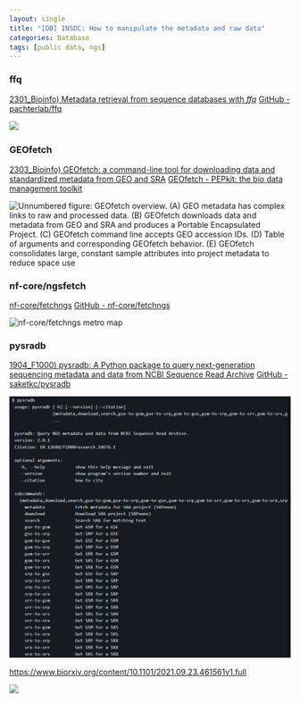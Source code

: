 ```yaml
---
layout: single
title: "[DB] INSDC: How to manipulate the metadata and raw data"
categories: Database
tags: [public data, ngs]
---
```


### ffq

[2301_Bioinfo) Metadata retrieval from sequence databases with *ffq*](https://academic.oup.com/bioinformatics/article/39/1/btac667/6971839)
[GitHub - pachterlab/ffq](https://github.com/pachterlab/ffq)

![](https://camo.githubusercontent.com/3be5dea80b734d58706e216dbed7f5f62f0991f0f9e47c62aff1ddc2c9a56415/68747470733a2f2f646f63732e676f6f676c652e636f6d2f64726177696e67732f642f652f32504143582d317651774b493333755f716a61702d515539545f76366f5a3945484c54787279423445494f544e6f6445575756465669776863414e70546d425155345a72535f383550456c34315736346473696669322f7075623f773d3235323926683d31343738)

### GEOfetch

[2303_Bioinfo) GEOfetch: a command-line tool for downloading data and standardized metadata from GEO and SRA](https://academic.oup.com/bioinformatics/article/39/3/btad069/7066913?login=false)
[GEOfetch - PEPkit: the bio data management toolkit](https://pep.databio.org/geofetch/)

![Unnumbered figure: GEOfetch overview. (A) GEO metadata has complex links to raw and processed data. (B) GEOfetch downloads data and metadata from GEO and SRA and produces a Portable Encapsulated Project. (C) GEOfetch command line accepts GEO accession IDs. (D) Table of arguments and corresponding GEOfetch behavior. (E) GEOfetch consolidates large, constant sample attributes into project metadata to reduce space use](https://oup.silverchair-cdn.com/oup/backfile/Content_public/Journal/bioinformatics/39/3/10.1093_bioinformatics_btad069/1/btad069f1.jpeg?Expires=1713886153&Signature=xmOxqQD6FOeEckGJqjsni8jGNmhPMR3Rg~FsRFgI66w1H6SkUUHyDSNLXH6Boq9xZsimkr4ZNintxqcyBLGX7hRlJMhCrUcExSlGwILB~ZOPjmNpIdMfmWexWTa1YkHNqnxzzrjxCKHrksX2XMRww4z6lwtz-9m4LeqLY41MgFXCwDNPmA6MArSqJeb4c1T27~bhwbrhiplgVBm2AYkzJ3NHRPNmZ3oZTmcinwsQ44sKB78PRcXFqgA95E-jOVhQH7mNLS0BoKFyrO-YCDpYURPafk~TJss26k1dwWzFr~zS-BYk9WfUZdauZ-lXx9~LM6RXeL8CHad6UAXQ-OLSOg__&Key-Pair-Id=APKAIE5G5CRDK6RD3PGA)

### nf-core/ngsfetch

[nf-core/fetchngs](https://nf-co.re/fetchngs/1.12.0/docs/usage)
[GitHub - nf-core/fetchngs](https://github.com/nf-core/fetchngs?tab=readme-ov-file)

![nf-core/fetchngs metro map](https://raw.githubusercontent.com/nf-core/fetchngs/1.12.0//docs/images/nf-core-fetchngs_metro_map_grey.png)

### pysradb

[1904_F1000) pysradb: A Python package to query next-generation sequencing metadata and data from NCBI Sequence Read Archive](https://f1000research.com/articles/8-532/v1)
[GitHub - saketkc/pysradb](https://github.com/saketkc/pysradb)

![2024-03-20-00-50-10-image.png](../../images/2024-03-21-how-to-get-ngs-data-info/448a74a1af94df4020168e138eeb8d42fbd77b97.png)

https://www.biorxiv.org/content/10.1101/2021.09.23.461561v1.full

![](https://www.biorxiv.org/content/biorxiv/early/2021/09/24/2021.09.23.461561/F1.large.jpg?width=800&height=600&carousel=1)